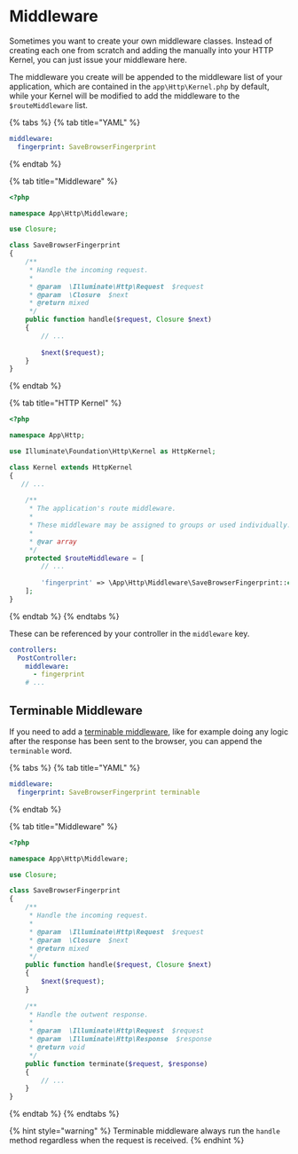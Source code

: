 # Middleware

Sometimes you want to create your own middleware classes. Instead of creating each one from scratch and adding the manually into your HTTP Kernel, you can just issue your middleware here. 

The middleware you create will be appended to the middleware list of your application, which are contained in the `app\Http\Kernel.php` by default, while your Kernel will be modified to add the middleware to the `$routeMiddleware` list.

{% tabs %}
{% tab title="YAML" %}
```yaml
middleware:
  fingerprint: SaveBrowserFingerprint
```
{% endtab %}

{% tab title="Middleware" %}
```php
<?php

namespace App\Http\Middleware;

use Closure;

class SaveBrowserFingerprint
{
    /**
     * Handle the incoming request.
     *
     * @param  \Illuminate\Http\Request  $request
     * @param  \Closure  $next
     * @return mixed
     */     
    public function handle($request, Closure $next)
    {
        // ...
        
        $next($request);
    }
}
```
{% endtab %}

{% tab title="HTTP Kernel" %}
```php
<?php

namespace App\Http;

use Illuminate\Foundation\Http\Kernel as HttpKernel;

class Kernel extends HttpKernel
{  
   // ...
   
    /**
     * The application's route middleware.
     *
     * These middleware may be assigned to groups or used individually.
     *
     * @var array
     */
    protected $routeMiddleware = [
        // ...
        
        'fingerprint' => \App\Http\Middleware\SaveBrowserFingerprint::class,
    ];
}
```
{% endtab %}
{% endtabs %}

These can be referenced by your controller in the `middleware` key.

```yaml
controllers:
  PostController:
    middleware:
      - fingerprint
    # ...
```

## Terminable Middleware

If you need to add a [terminable middleware](https://laravel.com/docs/7.x/middleware#terminable-middleware), like for example doing any logic after the response has been sent to the browser, you can append the `terminable` word.

{% tabs %}
{% tab title="YAML" %}
```yaml
middleware:
  fingerprint: SaveBrowserFingerprint terminable
```
{% endtab %}

{% tab title="Middleware" %}
```php
<?php

namespace App\Http\Middleware;

use Closure;

class SaveBrowserFingerprint
{
    /**
     * Handle the incoming request.
     *
     * @param  \Illuminate\Http\Request  $request
     * @param  \Closure  $next
     * @return mixed
     */     
    public function handle($request, Closure $next)
    {
        $next($request);
    }
    
    /**
     * Handle the outwent response.
     *
     * @param  \Illuminate\Http\Request  $request
     * @param  \Illuminate\Http\Response  $response
     * @return void
     */
    public function terminate($request, $response)
    {
        // ...
    }
}
```
{% endtab %}
{% endtabs %}

{% hint style="warning" %}
Terminable middleware always run the `handle` method regardless when the request is received.
{% endhint %}

